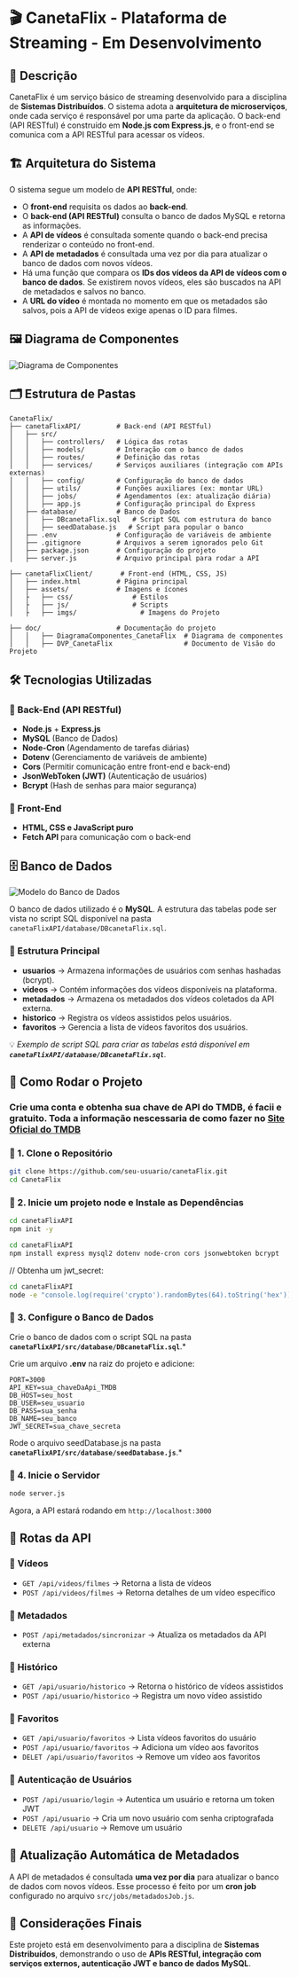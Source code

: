 # 🎬 CanetaFlix - Plataforma de Streaming - **Em Desenvolvimento**

## 📌 Descrição

CanetaFlix é um serviço básico de streaming desenvolvido para a disciplina de **Sistemas Distribuídos**. O sistema adota a **arquitetura de microserviços**, onde cada serviço é responsável por uma parte da aplicação. O back-end (API RESTful) é construído em **Node.js com Express.js**, e o front-end se comunica com a API RESTful para acessar os vídeos.

## 🏗️ Arquitetura do Sistema

O sistema segue um modelo de **API RESTful**, onde:

- O **front-end** requisita os dados ao **back-end**.
- O **back-end (API RESTful)** consulta o banco de dados MySQL e retorna as informações.
- A **API de vídeos** é consultada somente quando o back-end precisa renderizar o conteúdo no front-end.
- A **API de metadados** é consultada uma vez por dia para atualizar o banco de dados com novos vídeos.
- Há uma função que compara os **IDs dos vídeos da API de vídeos com o banco de dados**. Se existirem novos vídeos, eles são buscados na API de metadados e salvos no banco.
- A **URL do vídeo** é montada no momento em que os metadados são salvos, pois a API de vídeos exige apenas o ID para filmes.

## 🖼️ Diagrama de Componentes

![Diagrama de Componentes](doc/DiagramaComponentes_CanetaFlix_ClemersonCristiano.png)

## 🗂️ Estrutura de Pastas

```
CanetaFlix/
├── canetaFlixAPI/         # Back-end (API RESTful)
│   ├── src/
│   │   ├── controllers/   # Lógica das rotas
│   │   ├── models/        # Interação com o banco de dados
│   │   ├── routes/        # Definição das rotas
│   │   ├── services/      # Serviços auxiliares (integração com APIs externas)
│   │   ├── config/        # Configuração do banco de dados
│   │   ├── utils/         # Funções auxiliares (ex: montar URL)
│   │   ├── jobs/          # Agendamentos (ex: atualização diária)
│   │   ├── app.js         # Configuração principal do Express
│   ├── database/          # Banco de Dados
│   │   ├── DBcanetaFlix.sql   # Script SQL com estrutura do banco
│   │   ├── seedDatabase.js   # Script para popular o banco
│   ├── .env               # Configuração de variáveis de ambiente
│   ├── .gitignore         # Arquivos a serem ignorados pelo Git
│   ├── package.json       # Configuração do projeto
│   ├── server.js          # Arquivo principal para rodar a API

├── canetaFlixClient/       # Front-end (HTML, CSS, JS)
│   ├── index.html         # Página principal
│   ├── assets/            # Imagens e ícones
│   ├   ├── css/               # Estilos
│   ├   ├── js/                # Scripts
│   ├   ├── imgs/                # Imagens do Projeto

├── doc/                   # Documentação do projeto
│   │   ├── DiagramaComponentes_CanetaFlix  # Diagrama de componentes
│   │   ├── DVP_CanetaFlix                  # Documento de Visão do Projeto
```

## 🛠️ Tecnologias Utilizadas

### 📌 Back-End (API RESTful)

- **Node.js** + **Express.js**
- **MySQL** (Banco de Dados)
- **Node-Cron** (Agendamento de tarefas diárias)
- **Dotenv** (Gerenciamento de variáveis de ambiente)
- **Cors** (Permitir comunicação entre front-end e back-end)
- **JsonWebToken (JWT)** (Autenticação de usuários)
- **Bcrypt** (Hash de senhas para maior segurança)

### 📌 Front-End

- **HTML, CSS e JavaScript puro**
- **Fetch API** para comunicação com o back-end

## 🗄️ Banco de Dados

![Modelo do Banco de Dados](doc/ModeloBD_CanetaFlix_ClemersonCristiano.png)

O banco de dados utilizado é o **MySQL**. A estrutura das tabelas pode ser vista no script SQL disponível na pasta `canetaFlixAPI/database/DBcanetaFlix.sql`.

### 📍 Estrutura Principal

- **usuarios** → Armazena informações de usuários com senhas hashadas (bcrypt).
- **videos** → Contém informações dos vídeos disponíveis na plataforma.
- **metadados** → Armazena os metadados dos vídeos coletados da API externa.
- **historico** → Registra os vídeos assistidos pelos usuários.
- **favoritos** → Gerencia a lista de vídeos favoritos dos usuários.

💡 *Exemplo de script SQL para criar as tabelas está disponível em **`canetaFlixAPI/database/DBcanetaFlix.sql`**.*

## 🚀 Como Rodar o Projeto

### Crie uma conta e obtenha sua chave de API do TMDB, é facii e gratuito. Toda a informação nescessaria de como fazer no [Site Oficial do TMDB](https://developer.themoviedb.org/docs/getting-started)

### 🔹 1. Clone o Repositório

```sh
git clone https://github.com/seu-usuario/canetaFlix.git
cd CanetaFlix
```

### 🔹 2. Inicie um projeto node e Instale as Dependências

```sh
cd canetaFlixAPI
npm init -y
```

```sh
cd canetaFlixAPI
npm install express mysql2 dotenv node-cron cors jsonwebtoken bcrypt
```

// Obtenha um jwt_secret:
```sh
cd canetaFlixAPI
node -e "console.log(require('crypto').randomBytes(64).toString('hex'))"
```

### 🔹 3. Configure o Banco de Dados

Crie o banco de dados com o script SQL na pasta **`canetaFlixAPI/src/database/DBcanetaFlix.sql`**.*

Crie um arquivo **.env** na raiz do projeto e adicione:

```env
PORT=3000
API_KEY=sua_chaveDaApi_TMDB
DB_HOST=seu_host
DB_USER=seu_usuario
DB_PASS=sua_senha
DB_NAME=seu_banco
JWT_SECRET=sua_chave_secreta
```
Rode o arquivo seedDatabase.js na pasta **`canetaFlixAPI/src/database/seedDatabase.js`**.*

### 🔹 4. Inicie o Servidor

```sh
node server.js
```

Agora, a API estará rodando em `http://localhost:3000`

## 📡 Rotas da API

### 📍 **Vídeos**

- `GET /api/videos/filmes` → Retorna a lista de vídeos
- `POST /api/videos/filmes` → Retorna detalhes de um vídeo específico

### 📍 **Metadados**

- `POST /api/metadados/sincronizar` → Atualiza os metadados da API externa

### 📍 **Histórico**

- `GET /api/usuario/historico` → Retorna o histórico de vídeos assistidos
- `POST /api/usuario/historico` → Registra um novo vídeo assistido

### 📍 **Favoritos**

- `GET /api/usuario/favoritos` → Lista vídeos favoritos do usuário
- `POST /api/usuario/favoritos` → Adiciona um vídeo aos favoritos
- `DELET /api/usuario/favoritos` → Remove um vídeo aos favoritos

### 📍 **Autenticação de Usuários**

- `POST /api/usuario/login` → Autentica um usuário e retorna um token JWT
- `POST /api/usuario` → Cria um novo usuário com senha criptografada
- `DELETE /api/usuario` → Remove um usuário

## 📅 Atualização Automática de Metadados

A API de metadados é consultada **uma vez por dia** para atualizar o banco de dados com novos vídeos. Esse processo é feito por um **cron job** configurado no arquivo `src/jobs/metadadosJob.js`.

## 📌 Considerações Finais

Este projeto está em desenvolvimento para a disciplina de **Sistemas Distribuídos**, demonstrando o uso de **APIs RESTful, integração com serviços externos, autenticação JWT e banco de dados MySQL**.
